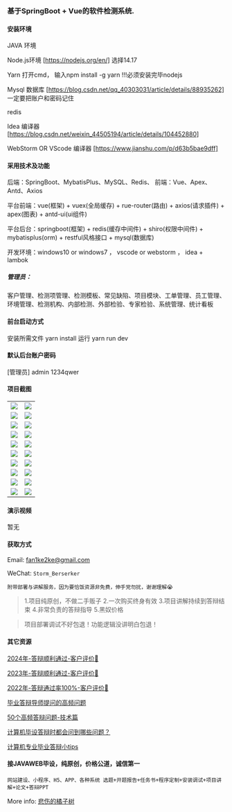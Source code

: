 ### 基于SpringBoot + Vue的软件检测系统.

#### 安装环境

JAVA 环境 

Node.js环境 [https://nodejs.org/en/] 选择14.17

Yarn 打开cmd， 输入npm install -g yarn !!!必须安装完毕nodejs

Mysql 数据库 [https://blog.csdn.net/qq_40303031/article/details/88935262] 一定要把账户和密码记住

redis

Idea 编译器 [https://blog.csdn.net/weixin_44505194/article/details/104452880]

WebStorm OR VScode 编译器 [https://www.jianshu.com/p/d63b5bae9dff]

#### 采用技术及功能

后端：SpringBoot、MybatisPlus、MySQL、Redis、
前端：Vue、Apex、Antd、Axios

平台前端：vue(框架) + vuex(全局缓存) + rue-router(路由) + axios(请求插件) + apex(图表)  + antd-ui(ui组件)

平台后台：springboot(框架) + redis(缓存中间件) + shiro(权限中间件) + mybatisplus(orm) + restful风格接口 + mysql(数据库)

开发环境：windows10 or windows7 ， vscode or webstorm ， idea + lambok

##### 管理员：
客户管理、检测项管理、检测模板、常见缺陷、项目模块、工单管理、员工管理、环境管理、检测机构、内部检测、外部检验、专家检验、系统管理、统计看板

#### 前台启动方式
安装所需文件 yarn install 
运行 yarn run dev

#### 默认后台账户密码
[管理员]
admin
1234qwer

#### 项目截图

|  |  |
|---------------------|---------------------|
| ![](https://fank-bucket-oss.oss-cn-beijing.aliyuncs.com/img/1736573535742.png) | ![](https://fank-bucket-oss.oss-cn-beijing.aliyuncs.com/img/1736573448407.png) |
| ![](https://fank-bucket-oss.oss-cn-beijing.aliyuncs.com/img/1736573529647.png) | ![](https://fank-bucket-oss.oss-cn-beijing.aliyuncs.com/img/1736573440230.png) |
| ![](https://fank-bucket-oss.oss-cn-beijing.aliyuncs.com/img/1736573513478.png) | ![](https://fank-bucket-oss.oss-cn-beijing.aliyuncs.com/img/1736573433552.png) |
| ![](https://fank-bucket-oss.oss-cn-beijing.aliyuncs.com/img/1736573504863.png) | ![](https://fank-bucket-oss.oss-cn-beijing.aliyuncs.com/img/1736573423902.png) |
| ![](https://fank-bucket-oss.oss-cn-beijing.aliyuncs.com/img/1736573495095.png) | ![](https://fank-bucket-oss.oss-cn-beijing.aliyuncs.com/img/1736573416496.png) |
| ![](https://fank-bucket-oss.oss-cn-beijing.aliyuncs.com/img/1736573485455.png) | ![](https://fank-bucket-oss.oss-cn-beijing.aliyuncs.com/img/1736573409005.png) |
| ![](https://fank-bucket-oss.oss-cn-beijing.aliyuncs.com/img/1736573478767.png) | ![](https://fank-bucket-oss.oss-cn-beijing.aliyuncs.com/img/1736573400113.png) |
| ![](https://fank-bucket-oss.oss-cn-beijing.aliyuncs.com/img/1736573470798.png) | ![](https://fank-bucket-oss.oss-cn-beijing.aliyuncs.com/img/1736573388355.png) |
| ![](https://fank-bucket-oss.oss-cn-beijing.aliyuncs.com/img/1736573458915.png) | ![](https://fank-bucket-oss.oss-cn-beijing.aliyuncs.com/img/1736573375511.png) |
| ![](https://fank-bucket-oss.oss-cn-beijing.aliyuncs.com/img/1736573453577.png) | ![](https://fank-bucket-oss.oss-cn-beijing.aliyuncs.com/work/936e9baf53eb9a217af4f89c616dc19.png) |


#### 演示视频

暂无

#### 获取方式

Email: fan1ke2ke@gmail.com

WeChat: `Storm_Berserker`

`附带部署与讲解服务，因为要恰饭资源非免费，伸手党勿扰，谢谢理解😭`

> 1.项目纯原创，不做二手贩子 2.一次购买终身有效 3.项目讲解持续到答辩结束 4.非常负责的答辩指导 5.黑奴价格

> 项目部署调试不好包退！功能逻辑没讲明白包退！

#### 其它资源

[2024年-答辩顺利通过-客户评价👻](https://berserker287.github.io/2024/06/06/2024%E5%B9%B4%E7%AD%94%E8%BE%A9%E9%A1%BA%E5%88%A9%E9%80%9A%E8%BF%87/)

[2023年-答辩顺利通过-客户评价🐢](https://berserker287.github.io/2023/06/14/2023%E5%B9%B4%E7%AD%94%E8%BE%A9%E9%A1%BA%E5%88%A9%E9%80%9A%E8%BF%87/)

[2022年-答辩通过率100%-客户评价🐣](https://berserker287.github.io/2022/05/25/%E9%A1%B9%E7%9B%AE%E4%BA%A4%E6%98%93%E8%AE%B0%E5%BD%95/)

[毕业答辩导师提问的高频问题](https://berserker287.github.io/2023/06/13/%E6%AF%95%E4%B8%9A%E7%AD%94%E8%BE%A9%E5%AF%BC%E5%B8%88%E6%8F%90%E9%97%AE%E7%9A%84%E9%AB%98%E9%A2%91%E9%97%AE%E9%A2%98/)

[50个高频答辩问题-技术篇](https://berserker287.github.io/2023/06/13/50%E4%B8%AA%E9%AB%98%E9%A2%91%E7%AD%94%E8%BE%A9%E9%97%AE%E9%A2%98-%E6%8A%80%E6%9C%AF%E7%AF%87/)

[计算机毕设答辩时都会问到哪些问题？](https://www.zhihu.com/question/31020988)

[计算机专业毕业答辩小tips](https://zhuanlan.zhihu.com/p/145911029)

#### 接JAVAWEB毕设，纯原创，价格公道，诚信第一

`网站建设、小程序、H5、APP、各种系统 选题+开题报告+任务书+程序定制+安装调试+项目讲解+论文+答辩PPT`

More info: [悲伤的橘子树](https://berserker287.github.io/)
